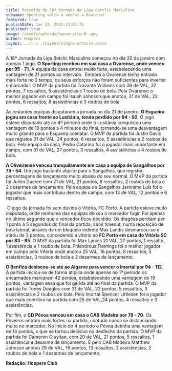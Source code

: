 ```yaml
---
title: Rescaldo da 18ª jornada da Liga Betclic Masculina
subname: Sporting volta a vencer a Ovarense
featured: true
publishDate: Jan 23, 2023-13:01:75
published: true
image: /assets/uploads/bannersite-8-.png
author: Hoopers
layout: ../../../Layout/single-article.astro
---
```

<!--StartFragment-->

A 18ª Jornada da Liga Betclic Masculina começou no dia 20 de janeiro com apenas 1 jogo. **O Sporting recebeu em sua casa a Ovarense, onde venceu por 95 - 71**. A equipa da casa entrou muito forte, estabelecendo uma vantagem de 21 pontos ao intervalo.  Embora a Ovarense tenha entrado mais forte no 2 tempo, os seus esforços não foram suficientes para inverter o marcador. O MVP da partida foi Travante Williams com 39 de VAL, 37 pontos, 7 ressaltos, 5 assistências e 1 roubo de bola. Pela Ovarense o melhor jogador em campo foi Isaiah Johnson que anotou, 31 de VAL, 22 pontos, 6 ressaltos, 8 assistências e 3 roubos de bola.

As restantes equipas disputaram a jornada no dia 21 de janeiro. **O Esgueira jogou em casa frente ao Lusitânia, tendo perdido por 84 - 92**. O jogo esteve disputado até ao 4º período onde o Lusitânia conquistou uma vantagem de 18 pontos a 4 minutos do final, tornando-se uma desvantagem muito grande para o Esgueira colmatar. O MVP da partida foi Justin Davis que registou 31 de VAL, 24 pontos, 6 ressaltos, 5 assistências e 2 roubos de bola. Pela equipa da casa, Pedro Catarino foi o jogador mais importante em campo, com 31 de VAL, 27 pontos, 3 ressaltos, 4 assistências e 4 roubos de bola.

**A Oliveirense venceu tranquilamente em casa a equipa de Sangalhos por 75 - 54.** Um jogo bastante atípico para o Sangalhos, que registou percentagens de lançamento muito abaixo do seu normal. O MVP da partida foi Julien Ducree com 21 de VAL, 21 pontos, 6 ressaltos, 2 roubos de bola e 2 desarmes de lançamento. Pela equipa de Sangalhos Jeronimo Luis foi o jogador que mais contribuiu dentro de campo, com 13 de VAL, 12 pontos e 6 ressaltos.

 O jogo da jornada foi sem dúvida o Vitória, FC Porto. A partida esteve muito disputada, onde nenhuma das equipas deixou o marcador fugir. Foi apenas no último segundo que o vencedor ficou decidido. Os dragões perdiam por 1 ponto a 5 segundos do final da partida, após timeout, numa reposição de bola lateral, através de um bloqueio indireto Max Landis desmarcou-se e atirou de 3 pontos, concedendo a vitória ao **FC Porto em casa do Vitória SC por 83 - 85**. O MVP da partida foi Max Landis 21 VAL, 27 pontos, 1 ressalto, 1 assistência e 1 roubo de bola. Phlandrous Flemings foi o melhor jogador em campo pelo Vitória onde anotou 25 VAL, 16 pontos, 8 ressaltos, 5 assistências, 3 roubos de bola e 2 desarmes de lançamento. 

**O Benfica deslocou-se até ao Algarve para vencer o Imortal por 94 - 112**. A partida iniciou-se de forma atípica onde apenas no 1º período os encarnados marcaram 42 pontos, estabelecendo uma vantagem de 19 pontos, vantagem essa que foi gerida até ao final da partida. O MVP da partida foi Toney Douglas com 31 de VAL, 22 pontos, 5 ressaltos, 3 assistências e 2 roubos de bola. Pelo Imortal Spencer Littleson foi o jogador que mais contribui na partida com 25 de VAL,24 pontos, 4 ressaltos e 3 assistências.

Por fim, o **CD Póvoa venceu em casa o CAB Madeira por 78 - 70**. Os Poveiros entram mais fortes na partida, contudo nunca se distanciando muito no marcador. No início do 4 período o Póvoa detinha uma vantagem de 14 pontos, o que se tornou decisivo no desfecho da partida. O MVP da partida foi Cameron Oluyitan, com 20 de VAL, 21 pontos, 5 ressaltos, 1 assistência e desarme de lançamento. E pelo CAB Madeira Matthew Johnson anotou 29 de VAL, 18 pontos, 13 ressaltos, 2 assistências, 2 roubos de bola e 1 desarmes de lançamento.

**Redação: Hoopers Club**

<!--EndFragment-->